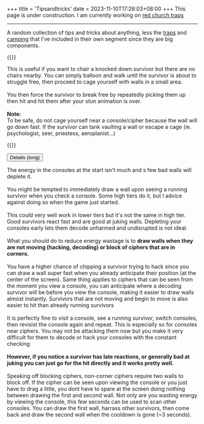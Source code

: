 +++
title = 'Tipsandtricks'
date = 2023-11-10T17:28:03+08:00
+++
This page is under construction.
I am currently working on 
<a href="/madeyesguide/traps/redchurch/">red church traps</a>

---
<p class="fs-5">
A random collection of tips and tricks about anything, less the <a href="/madeyesguide/traps">traps</a> and <a href="/madeyesguide/camping">camping</a> that I've included in their own segment since they are big components.
</p>

{{<d d=5 str="Extent ballooning distance by self-caging and force revive">}}
<p class="fs-5">
This is useful if you want to chair a knocked down survivor but there are no chairs nearby. You can simply balloon and walk until the survivor is about to struggle free, then proceed to cage yourself with walls in a small area. 
<br><br>
You then force the survivor to break free by repeatedly picking them up then hit and hit them after your stun animation is over.
<br><br>
<strong>Note:</strong>
<br>
To be safe, do not cage yourself near a console/cipher because the wall will go down fast. If the survivor can tank vaulting a wall or escape a cage (ie. psychologist, seer, priestess, aeroplanist...)
</p>


{{<d d=5 str="Conserving energy for early game console spam">}}
<p class="d-inline-flex gap-1">
    <button class="btn btn-outline-secondary" type="button" data-bs-toggle="collapse" 
    data-bs-target="#collapsetest" aria-expanded="false"
    aria-controls="collapsetest">
      Details (long)
    </button>
</p>
<div id="collapsetest" class="collapse">
<p class="fs-5">
The energy in the consoles at the start isn't much and s few bad walls will deplete it. 
<br><br>You might be tempted to immediately draw a wall upon seeing a running survivor when you check a console. Some high tiers do it, but I advice against doing so when the game just started.
<br><br>
This could very well work in lower tiers but it's not the same in high tier. Good survivors react fast and are good at juking walls. Depleting your consoles early lets them decode unharmed and undisrupted is not ideal.
<br><br>
What you should do to reduce energy wastage is to <strong>draw walls when they are not moving (hacking, decoding) or block of ciphers that are in corners.</strong> 
<br><br>You have a higher chance of chipping a survivor trying to hack since you can draw a wall super fast when you already anticipate their position (at the center of the screen). Same thing applies to ciphers that can be seen from the moment you view a console, you can anticipate where a decoding survivor will be before you view the console, making it easier to draw walls almost instantly. Survivors that are not moving and begin to move is also easier to hit than already running survivors
<br><br>
It is perfectly fine to visit a console, see a running survivor, switch consoles, then revisist the console again and repeat. This is especially so for consoles near ciphers. You may not be attacking them now but you make it very difficult for them to decode or hack your consoles with the constant checking
<br><br>
<strong>However, if you notice a survivor has late reactions, or generally bad at juking you can just go for the hit directly and it works pretty well.</strong>
<br><br>
Speaking off blocking ciphers, non-corner ciphers require two walls to block off. If the cipher can be seen upon viewing the console or you just have to drag a little, you dont have to spare at the screen doing nothing between drawing the first and second wall. Not only are you wasting energy by viewing the console, this few seconds can be used to scan other consoles. You can draw the first wall, harrass other survivors, then come back and draw the second wall when the cooldown is gone (~3 seconds).
<br><br>
</p>
</div>
<p class="fs-5"></p>
<p class="fs-5"></p>
